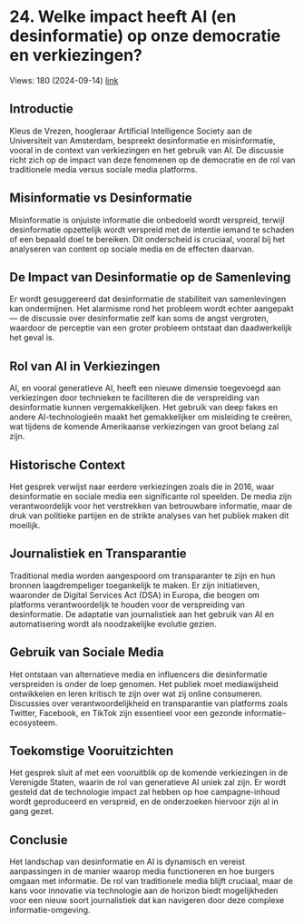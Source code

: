 # 24. Welke impact heeft AI (en desinformatie) op onze democratie en verkiezingen?
Views: 180 (2024-09-14) [link](https://www.youtube.com/watch?v=tDKyjPGmb6s)


 ## Introductie
Kleus de Vrezen, hoogleraar Artificial Intelligence Society aan de Universiteit van Amsterdam, bespreekt desinformatie en misinformatie, vooral in de context van verkiezingen en het gebruik van AI. De discussie richt zich op de impact van deze fenomenen op de democratie en de rol van traditionele media versus sociale media platforms.

## Misinformatie vs Desinformatie
Misinformatie is onjuiste informatie die onbedoeld wordt verspreid, terwijl desinformatie opzettelijk wordt verspreid met de intentie iemand te schaden of een bepaald doel te bereiken. Dit onderscheid is cruciaal, vooral bij het analyseren van content op sociale media en de effecten daarvan.

## De Impact van Desinformatie op de Samenleving
Er wordt gesuggereerd dat desinformatie de stabiliteit van samenlevingen kan ondermijnen. Het alarmisme rond het probleem wordt echter aangepakt — de discussie over desinformatie zelf kan soms de angst vergroten, waardoor de perceptie van een groter probleem ontstaat dan daadwerkelijk het geval is.

## Rol van AI in Verkiezingen
AI, en vooral generatieve AI, heeft een nieuwe dimensie toegevoegd aan verkiezingen door technieken te faciliteren die de verspreiding van desinformatie kunnen vergemakkelijken. Het gebruik van deep fakes en andere AI-technologieën maakt het gemakkelijker om misleiding te creëren, wat tijdens de komende Amerikaanse verkiezingen van groot belang zal zijn.

## Historische Context
Het gesprek verwijst naar eerdere verkiezingen zoals die in 2016, waar desinformatie en sociale media een significante rol speelden. De media zijn verantwoordelijk voor het verstrekken van betrouwbare informatie, maar de druk van politieke partijen en de strikte analyses van het publiek maken dit moeilijk.

## Journalistiek en Transparantie
Traditional media worden aangespoord om transparanter te zijn en hun bronnen laagdrempeliger toegankelijk te maken. Er zijn initiatieven, waaronder de Digital Services Act (DSA) in Europa, die beogen om platforms verantwoordelijk te houden voor de verspreiding van desinformatie. De adaptatie van journalistiek aan het gebruik van AI en automatisering wordt als noodzakelijke evolutie gezien.

## Gebruik van Sociale Media
Het ontstaan van alternatieve media en influencers die desinformatie verspreiden is onder de loep genomen. Het publiek moet mediawijsheid ontwikkelen en leren kritisch te zijn over wat zij online consumeren. Discussies over verantwoordelijkheid en transparantie van platforms zoals Twitter, Facebook, en TikTok zijn essentieel voor een gezonde informatie-ecosysteem.

## Toekomstige Vooruitzichten
Het gesprek sluit af met een vooruitblik op de komende verkiezingen in de Verenigde Staten, waarin de rol van generatieve AI uniek zal zijn. Er wordt gesteld dat de technologie impact zal hebben op hoe campagne-inhoud wordt geproduceerd en verspreid, en de onderzoeken hiervoor zijn al in gang gezet.

## Conclusie
Het landschap van desinformatie en AI is dynamisch en vereist aanpassingen in de manier waarop media functioneren en hoe burgers omgaan met informatie. De rol van traditionele media blijft cruciaal, maar de kans voor innovatie via technologie aan de horizon biedt mogelijkheden voor een nieuw soort journalistiek dat kan navigeren door deze complexe informatie-omgeving.
